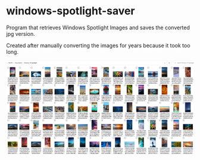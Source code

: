# windows-spotlight-saver

Program that retrieves Windows Spotlight Images and saves the converted jpg version.

Created after manually converting the images for years because it took too long.

![Screenshot](https://github.com/alicezhu17/windows-spotlight-saver/blob/master/images/spotlights.PNG?raw=true) 
